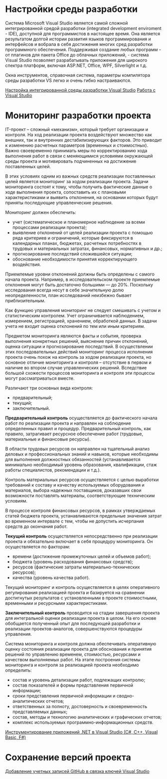 # Настройки среды разработки
Система Microsoft Visual Studio является самой сложной интегрированной средой разработки (integrated development enviroment - IDE), доступной для программистов в настоящее время. Она является результатом долгой истории развития языков программирования и интерфейсов и вобрала в себя достижения многих сред разработки программного обеспечения. Поддерживая создание любых программ - от плагинов для пакета Office до облачных приложений, - система Visual Studio позволяет разрабатывать приложения для широкого спектра платформ, включая ASP.NET, Office, WPF, Silverlight и т.д. 

Окна инструментов, справочная система, параметры компилятора среды разработки VS легко и очень гибко настраиваются.

[Настройка интегрированной среды разработки Visual Studio](https://learn.microsoft.com/ru-ru/visualstudio/ide/personalizing-the-visual-studio-ide?view=vs-2022)
[Работа с Visual Studio](https://professorweb.ru/my/programs/visual-studio/level1/)



# Мониторинг разработки проекта 
IT-проект – сложный «механизм», который требует организации и контроля.
На ход реализации проекта воздействуют множество как внешних, так и внутренних дестабилизирующих факторов. Это приводит к изменению расчетных параметров (временных и стоимостных). Важно своевременно принимать меры по корректированию хода выполнения работ в связи с меняющимися условиями окружающей среды проекта и мотивировать подчиненных на достижение поставленных целей.

В этих условиях одним из важных средств реализации поставленных целей является мониторинг за ходом реализации проекта.
Задачи мониторинга состоят к тому, чтобы получить фактические данные о ходе выполнения проекта, сопоставить их с плановыми характеристиками и выявить отклонения, на основании которых будут приняты последующие управленческие решения.

Мониторинг должен обеспечить:
- учет (систематическое и планомерное наблюдение за всеми процессами реализации проекта);
- выявление отклонений от целей реализации проекта с помощью ряда критериев и ограничений, которые фиксируются в календарных планах, бюджетах, расчетных потребностях в трудовых и материальных затратах, финансовых, нормативных и др.;
- прогнозирование последствий сложившейся ситуации;
- обоснование необходимости принятия корректирующего воздействия.

Приемлемые уровни отклонений должны быть определены с самого начала проекта. Например, в исследовательском проекте приемлемые отклонения могут быть достаточно большими — до 20%. Поскольку исследования всегда несут в себе значительную долю неопределенности, план исследований неизбежно бывает приблизительным.

Как функцию управления мониторинг не следует смешивать с учетом и статистическим контролем. Учет ограничивается наблюдением, измерением, регистрацией, хранением, обработкой данных. В задачи учета не входит оценка отклонений по тем или иным критериям.

Предметом мониторинга являются факты и события, проверка выполнения конкретных решений, выяснение причин отклонений, оценка ситуации и прогнозирование последствий. В осуществлении этих последовательных действий мониторинг процесса исполнения проекта очень похож на контроль за ходом реализации проекта, но основное отличие мониторинга и контроля – отсутствие в первом и наличие во втором случае управленческих решений. Вследствие большой схожести процессов мониторинга и контроля эти процессы могут рассматриваться вместе.

Различают три основных вида контроля:
- предварительный;
- текущий;
- заключительный.

**Предварительный контроль** осуществляется до фактического начала работ по реализации проекта и направлен на соблюдение определенных правил и процедур. Предварительный контроль, как правило, затрагивает ресурсное обеспечение работ (трудовые, материальные и финансовые ресурсы).

В области трудовых ресурсов он направлен на тщательный анализ деловых и профессиональных знаний и навыков, которые необходимы для выполнения должностных обязанностей (устанавливается минимально необходимый уровень образования, квалификации, стаж работы специалистов, рекомендации и т.д.).

Контроль материальных ресурсов осуществляется с целью выработки требований к составу и качеству используемых оборудования и материалов, выбора надежных поставщиков, доказавших свои возможности поставлять материалы, соответствующие техническим условиям.

В процессе контроля финансовых ресурсов, в рамках утверждаемых статей бюджета проекта, устанавливаются предельные значения затрат во временном интервале с тем, чтобы не допустить исчерпания средств до окончания работ.

**Текущий контроль** осуществляется непосредственно при реализации проекта и обязательно включает в себя процедуру мониторинга. Он осуществляется по факторам:
- времени (достижение промежуточных целей и объемов работ);
- бюджета (уровень расходования финансовых средств);
- ресурсов (фактические затраты материально-технических ресурсов);
- качества (уровень качества работ).

Текущий мониторинг и контроль осуществляется в целях оперативного регулирования реализацией проекта и базируется на сравнении достигнутых результатов с установленными в проекте стоимостными, временными и ресурсными характеристиками.

**Заключительный контроль** проводится на стадии завершения проекта для интегральной оценки реализации проекта в целом. На его основе обобщается полученный опыт для последующей разработки и реализации проектов-аналогов, совершенствуются процедуры управления.

Система мониторинга и контроля должна обеспечивать оперативную оценку состояния реализации проекта для обоснования и принятия решений по управлению временем, стоимостью, ресурсами и качеством выполняемых работ. На этапе построения системы мониторинга и контроля за реализацией проекта необходимо определить:
- состав и уровень детализации работ, подлежащих контролю;
- состав показателей и формы представления первичной информации;
- сроки представления первичной информации и сводно-аналитических отчетов;
- ответственных за полноту, достоверность и своевременность представляемых данных;
- состав, методы и технологию аналитических и графических отчетов;
- комплекс используемых программно-информационных средств.


[Инструментирование приложений .NET в Visual Studio (C#, C++, Visual Basic, F#)](https://learn.microsoft.com/en-us/visualstudio/profiling/instrumentation?view=vs-2022)

# Сохранение версий проекта

[Добавление учетных записей GitHub в связка ключей Visual Studio](https://learn.microsoft.com/ru-ru/visualstudio/ide/work-with-github-accounts?view=vs-2022)
